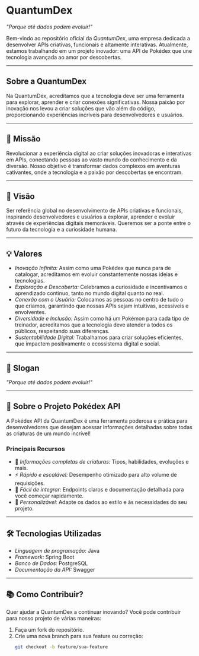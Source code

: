 # QuantumDex  

*"Porque até dados podem evoluir!"*  

Bem-vindo ao repositório oficial da *QuantumDex*, uma empresa dedicada a desenvolver APIs criativas, funcionais e altamente interativas. Atualmente, estamos trabalhando em um projeto inovador: uma API de Pokédex que une tecnologia avançada ao amor por descobertas.  

---

## Sobre a QuantumDex  

Na QuantumDex, acreditamos que a tecnologia deve ser uma ferramenta para explorar, aprender e criar conexões significativas. Nossa paixão por inovação nos levou a criar soluções que vão além do código, proporcionando experiências incríveis para desenvolvedores e usuários.  

---

## 📜 Missão  
Revolucionar a experiência digital ao criar soluções inovadoras e interativas em APIs, conectando pessoas ao vasto mundo do conhecimento e da diversão. Nosso objetivo é transformar dados complexos em aventuras cativantes, onde a tecnologia e a paixão por descobertas se encontram.

---

## 🌟 Visão  
Ser referência global no desenvolvimento de APIs criativas e funcionais, inspirando desenvolvedores e usuários a explorar, aprender e evoluir através de experiências digitais memoráveis. Queremos ser a ponte entre o futuro da tecnologia e a curiosidade humana.

---

## 💡 Valores  

- *Inovação Infinita:* Assim como uma Pokédex que nunca para de catalogar, acreditamos em evoluir constantemente nossas ideias e tecnologias.  
- *Exploração e Descoberta:* Celebramos a curiosidade e incentivamos o aprendizado contínuo, tanto no mundo digital quanto no real.  
- *Conexão com o Usuário:* Colocamos as pessoas no centro de tudo o que criamos, garantindo que nossas APIs sejam intuitivas, acessíveis e envolventes.  
- *Diversidade e Inclusão:* Assim como há um Pokémon para cada tipo de treinador, acreditamos que a tecnologia deve atender a todos os públicos, respeitando suas diferenças.  
- *Sustentabilidade Digital:* Trabalhamos para criar soluções eficientes, que impactem positivamente o ecossistema digital e social.  

---

## 🎯 Slogan  
*"Porque até dados podem evoluir!"*  

---

## 🔧 Sobre o Projeto Pokédex API  

A Pokédex API da QuantumDex é uma ferramenta poderosa e prática para desenvolvedores que desejam acessar informações detalhadas sobre todas as criaturas de um mundo incrível!  

### Principais Recursos  
- 📜 *Informações completas de criaturas:* Tipos, habilidades, evoluções e mais.  
- ⚡ *Rápido e escalável:* Desempenho otimizado para alto volume de requisições.  
- 📡 *Fácil de integrar:* Endpoints claros e documentação detalhada para você começar rapidamente.  
- 🎨 *Personalizável:* Adapte os dados ao estilo e às necessidades do seu projeto.  

---

## 🛠 Tecnologias Utilizadas  
- *Linguagem de programação:* Java  
- *Framework:* Spring Boot  
- *Banco de Dados:* PostgreSQL  
- *Documentação da API:* Swagger  

---

## 📚 Como Contribuir?  

Quer ajudar a QuantumDex a continuar inovando? Você pode contribuir para nosso projeto de várias maneiras:  

1. Faça um fork do repositório.  
2. Crie uma nova branch para sua feature ou correção:  
   ```bash
   git checkout -b feature/sua-feature
